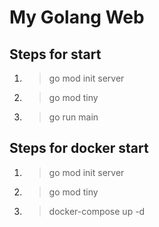 # My Golang Web 

Steps for start
-------------
1. >go mod init server
2. >go mod tiny
3. >go run main

Steps for docker start 
-------------
1. >go mod init server
2. >go mod tiny
3. >docker-compose up -d